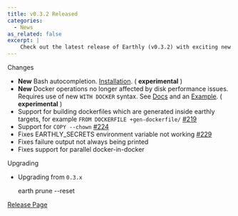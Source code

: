 ```yaml
---
title: v0.3.2 Released
categories:
  - News
as_related: false
excerpt: |
    Check out the latest release of Earthly (v0.3.2) with exciting new features like Bash autocompletion and improved Docker operations. Upgrade now and experience a smoother and more efficient development process.
---
```

Changes

- **New** Bash autocompletion. [Installation](https://github.com/earthly/earthly#bash-autocompletion-). ( **experimental** )
- **New** Docker operations no longer affected by disk performance issues. Requires use of new `WITH DOCKER` syntax. See [Docs](https://docs.earthly.dev/earthfile#with-docker-experimental) and an [Example](https://github.com/earthly/earthly/blob/master/examples/tests/docker-load.earth). ( **experimental** )
- Support for building dockerfiles which are generated inside earthly targets, for example `FROM DOCKERFILE +gen-dockerfile/` [#219](https://github.com/earthly/earthly/issues/219)
- Support for `COPY --chown` [#224](https://github.com/earthly/earthly/pull/224)
- Fixes EARTHLY\_SECRETS environment variable not working [#229](https://github.com/earthly/earthly/issues/229)
- Fixes failure output not always being printed
- Fixes support for parallel docker-in-docker

Upgrading

- Upgrading from `0.3.x`

    earth prune --reset

[Release Page](https://github.com/earthly/earthly/releases/tag/v0.3.2)
